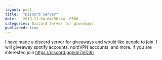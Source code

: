 ```yaml
---
layout: post
title:  "Discord Server"
date:   2019-11-04 04:58:44 -0500
categories: Discord Server for giveaways
published: true
---
```

I have made a discord server for giveaways and would like people to join. I will giveaway spotify accounts, nordVPN accounts, and more. If you are interested join https://discord.gg/km7mD3n